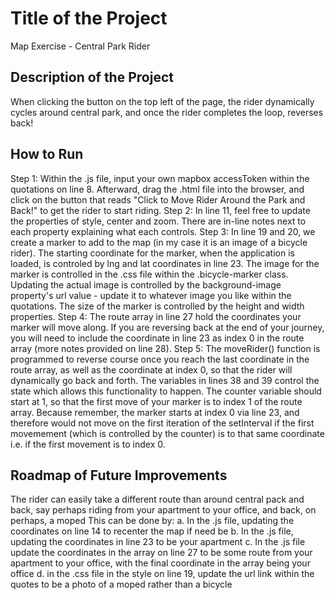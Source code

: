 # Title of the Project

Map Exercise - Central Park Rider

## Description of the Project

When clicking the button on the top left of the page, the rider dynamically cycles around central park, and once the rider completes the loop, reverses back!

## How to Run 

Step 1: Within the .js file, input your own mapbox accessToken within the quotations on line 8. Afterward, drag the .html file into the browser, and click on the button that reads "Click to Move Rider Around the Park and Back!" to get the rider to start riding.
Step 2: In line 11, feel free to update the properties of style, center and zoom. There are in-line notes next to each property explaining what each controls.
Step 3: In line 19 and 20, we create a marker to add to the map (in my case it is an image of a bicycle rider). The starting coordinate for the marker, when the application is loaded, is controled by lng and lat coordinates in line 23. The image for the marker is controlled in the .css file within the .bicycle-marker class. Updating the actual image is controlled by the background-image property's url value - update it to whatever image you like within the quotations. The size of the marker is controlled by the height and width properties.
Step 4: The route array in line 27 hold the coordinates your marker will move along. If you are reversing back at the end of your journey, you will need to include the coordinate in line 23 as index 0 in the route array (more notes provided on line 28). 
Step 5: The moveRider() function is programmed to reverse course once you reach the last coordinate in the route array, as well as the coordinate at index 0, so that the rider will dynamically go back and forth. The variables in lines 38 and 39 control the state which allows this functionality to happen. The counter variable should start at 1, so that the first move of your marker is to index 1 of the route array. Because remember, the marker starts at index 0 via line 23, and therefore would not move on the first iteration of the setInterval if the first movemement (which is controlled by the counter) is to that same coordinate i.e. if the first movement is to index 0.

## Roadmap of Future Improvements

The rider can easily take a different route than around central pack and back, say perhaps riding from your apartment to your office, and back, on perhaps, a moped 
This can be done by: 
a. In the .js file, updating the coordinates on line 14 to recenter the map if need be
b. In the .js file, updating the coordinates in line 23 to be your apartment
c. In the .js file update the coordinates in the array on line 27 to be some route from your apartment to your office, with the final coordinate in the array being your office
d. in the .css file in the style on line 19, update the url link within the quotes to be a photo of a moped rather than a bicycle
